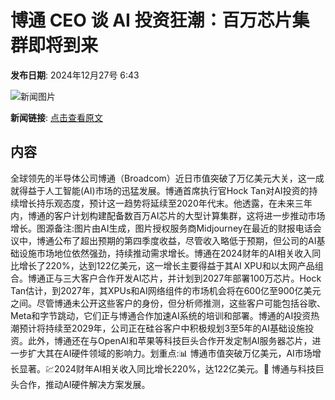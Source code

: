 # 博通 CEO 谈 AI 投资狂潮：百万芯片集群即将到来

**发布日期**: 2024年12月27号 6:43

![新闻图片](https://pic.chinaz.com/picmap/202304071204222412_1.jpg)

**新闻链接**: [点击查看原文](https://www.aibase.com/zh/news/14317)

## 内容

全球领先的半导体公司博通（Broadcom）近日市值突破了万亿美元大关，这一成就得益于人工智能(AI)市场的迅猛发展。博通首席执行官Hock Tan对AI投资的持续增长持乐观态度，预计这一趋势将延续至2020年代末。他透露，在未来三年内，博通的客户计划构建配备数百万AI芯片的大型计算集群，这将进一步推动市场增长。图源备注:图片由AI生成，图片授权服务商Midjourney在最近的财报电话会议中，博通公布了超出预期的第四季度收益，尽管收入略低于预期，但公司的AI基础设施市场地位依然强劲，持续推动需求增长。博通在2024财年的AI相关收入同比增长了220%，达到122亿美元，这一增长主要得益于其AI XPU和以太网产品组合。博通正与三大客户合作开发AI芯片，并计划到2027年部署100万芯片。Hock Tan估计，到2027年，其XPUs和AI网络组件的市场机会将在600亿至900亿美元之间。尽管博通未公开这些客户的身份，但分析师推测，这些客户可能包括谷歌、Meta和字节跳动，它们正与博通合作加速AI系统的培训和部署。博通的AI投资热潮预计将持续至2029年，公司正在硅谷客户中积极规划3至5年的AI基础设施投资。此外，博通还在与OpenAI和苹果等科技巨头合作开发定制AI服务器芯片，进一步扩大其在AI硬件领域的影响力。划重点:📊 博通市值突破万亿美元，AI市场增长显著。💹2024财年AI相关收入同比增长220%，达122亿美元。🤝 博通与科技巨头合作，推动AI硬件解决方案发展。
